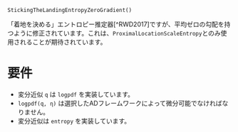 ```
StickingTheLandingEntropyZeroGradient()
```

「着地を決める」エントロピー推定器[^RWD2017]ですが、平均ゼロの勾配を持つように修正されています。これは、`ProximalLocationScaleEntropy`とのみ使用されることが期待されています。

# 要件

  * 変分近似 `q` は `logpdf` を実装しています。
  * `logpdf(q, η)` は選択したADフレームワークによって微分可能でなければなりません。
  * 変分近似は `entropy` を実装しています。
